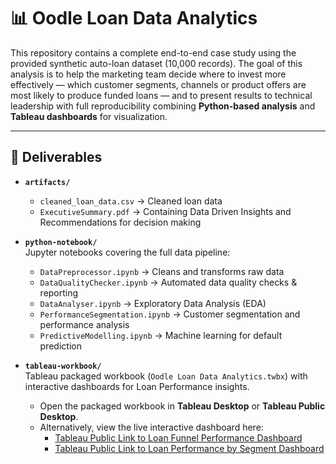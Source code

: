 # 📊 Oodle Loan Data Analytics

This repository contains a complete end-to-end case study using the provided synthetic auto-loan dataset (10,000 records). The goal of this analysis is to help the marketing team decide where to invest more effectively — which customer segments, channels or product offers are most likely to produce funded loans — and to present results to technical leadership with full reproducibility combining **Python-based analysis** and **Tableau dashboards** for visualization.  

---

## 📁 Deliverables

- **`artifacts/`**    
  - `cleaned_loan_data.csv` → Cleaned loan data  
  - `ExecutiveSummary.pdf` → Containing Data Driven Insights and Recommendations for decision making 
  
- **`python-notebook/`**  
  Jupyter notebooks covering the full data pipeline:  
  - `DataPreprocessor.ipynb` → Cleans and transforms raw data
  - `DataQualityChecker.ipynb` → Automated data quality checks & reporting 
  - `DataAnalyser.ipynb` → Exploratory Data Analysis (EDA)  
  - `PerformanceSegmentation.ipynb` → Customer segmentation and performance analysis  
  - `PredictiveModelling.ipynb` → Machine learning for default prediction  

- **`tableau-workbook/`**  
  Tableau packaged workbook (`Oodle Loan Data Analytics.twbx`) with interactive dashboards for Loan Performance insights.  
  - Open the packaged workbook in **Tableau Desktop** or **Tableau Public Desktop**.
  - Alternatively, view the live interactive dashboard here:
    - [Tableau Public Link to Loan Funnel Performance Dashboard](https://public.tableau.com/views/Oodle-LoanFunnelPerformanceDashboard/LoanFunnelPerformanceDashboard?:language=en-US&:sid=&:redirect=auth&:display_count=n&:origin=viz_share_link)
    - [Tableau Public Link to Loan Performance by Segment Dashboard](https://public.tableau.com/views/Oodle-LoanPerformancebySegmentDashboard/LoanPerformancebySegmentDashboard?:language=en-US&:sid=&:redirect=auth&:display_count=n&:origin=viz_share_link)

